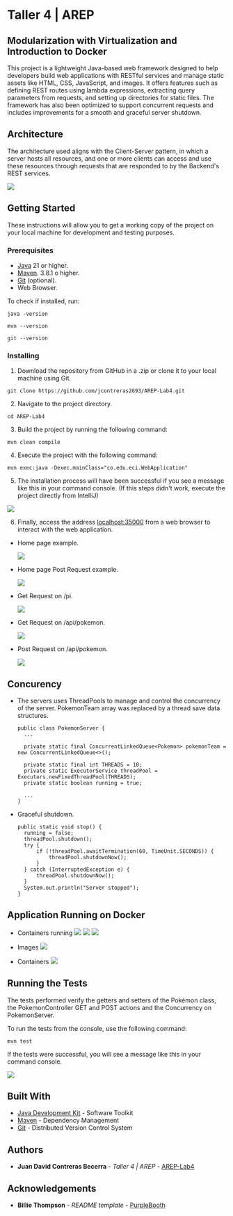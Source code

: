 # Taller 4 | AREP

## Modularization with Virtualization and Introduction to Docker

This project is a lightweight Java-based web framework designed to help developers build web applications with RESTful services and manage static assets like HTML, CSS, JavaScript, and images. It offers features such as defining REST routes using lambda expressions, extracting query parameters from requests, and setting up directories for static files. The framework has also been optimized to support concurrent requests and includes improvements for a smooth and graceful server shutdown.

## Architecture

The architecture used aligns with the Client-Server pattern, in which a server hosts all resources, and one or more clients can access and use these resources through requests that are responded to by the Backend's REST services.

![](src/main/resources/images/architecture.png)

## Getting Started

These instructions will allow you to get a working copy of the project on your local machine for development and testing purposes.

### Prerequisites

- [Java](https://www.oracle.com/co/java/technologies/downloads/) 21 or higher.
- [Maven](https://maven.apache.org/download.cgi). 3.8.1 o higher.
- [Git](https://git-scm.com/downloads) (optional).
- Web Browser.

To check if installed, run:

```
java -version
```
```
mvn --version
```
```
git --version
```

### Installing

1. Download the repository from GitHub in a .zip or clone it to your local machine using Git.

```
git clone https://github.com/jcontreras2693/AREP-Lab4.git
```

2. Navigate to the project directory.

```
cd AREP-Lab4
```

3. Build the project by running the following command:

```
mvn clean compile
```

4. Execute the project with the following command:

```
mvn exec:java -Dexec.mainClass="co.edu.eci.WebApplication"
```
5. The installation process will have been successful if you see a message like this in your command console. (If this steps didn't work, execute the project directly from IntelliJ)

![](src/main/resources/images/succes.png)

6. Finally, access the address [localhost:35000](http://localhost:35000/) from a web browser to interact with the web application.

- Home page example.

    ![](src/main/resources/images/home-page.png)

- Home page Post Request example.

    ![](src/main/resources/images/employed-page.png)

- Get Request on /pi.

  ![](src/main/resources/images/pi-endpoint.png)

- Get Request on /api/pokemon.

    ![](src/main/resources/images/api-pokemon.png)

- Post Request on /api/pokemon.

  ![](src/main/resources/images/post-pokemon.png)

## Concurency
- The servers uses ThreadPools to manage and control the concurrency of the server. PokemonTeam array was replaced by a thread save data structures.
  ```
  public class PokemonServer {
    ...
    
    private static final ConcurrentLinkedQueue<Pokemon> pokemonTeam = new ConcurrentLinkedQueue<>();
  
    private static final int THREADS = 10;
    private static ExecutorService threadPool = Executors.newFixedThreadPool(THREADS);
    private static boolean running = true;
  
    ...
  }
  ```
  
- Graceful shutdown.
  ```
  public static void stop() {
    running = false;
    threadPool.shutdown();
    try {
        if (!threadPool.awaitTermination(60, TimeUnit.SECONDS)) {
            threadPool.shutdownNow();
        }
    } catch (InterruptedException e) {
        threadPool.shutdownNow();
    }
    System.out.println("Server stopped");
  }
  ```

## Application Running on Docker
- Containers running
  ![](src/main/resources/images/docker1.png)
  ![](src/main/resources/images/docker2.png)
  ![](src/main/resources/images/docker3.png)

- Images
  ![](src/main/resources/images/docker-images.png)

- Containers
  ![](src/main/resources/images/docker-containers.png)

## Running the Tests

The tests performed verify the getters and setters of the Pokémon class, the PokemonController GET and POST actions and the Concurrency on PokemonServer.

To run the tests from the console, use the following command:

```
mvn test
```

If the tests were successful, you will see a message like this in your command console.

![](src/main/resources/images/tests.png)

## Built With

* [Java Development Kit](https://www.oracle.com/co/java/technologies/downloads/) - Software Toolkit
* [Maven](https://maven.apache.org/) - Dependency Management
* [Git](https://git-scm.com/) - Distributed Version Control System

## Authors

* **Juan David Contreras Becerra** - *Taller 4 | AREP* - [AREP-Lab4](https://github.com/AnaDuranB/Taller-04-AREP.git)

## Acknowledgements

* **Billie Thompson** - *README template* - [PurpleBooth](https://github.com/PurpleBooth)
